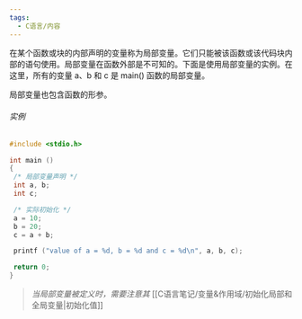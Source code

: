 ```yaml
---
tags:
  - C语言/内容
---
```

在某个函数或块的内部声明的变量称为局部变量。它们只能被该函数或该代码块内部的语句使用。局部变量在函数外部是不可知的。下面是使用局部变量的实例。在这里，所有的变量 a、b 和 c 是 main() 函数的局部变量。

局部变量也包含函数的形参。

###### 实例

```c
#include <stdio.h>

int main ()
{
 /* 局部变量声明 */
 int a, b;
 int c;

 /* 实际初始化 */
 a = 10;
 b = 20;
 c = a + b;

 printf ("value of a = %d, b = %d and c = %d\n", a, b, c);

 return 0;
}
```

> *当局部变量被定义时，需要注意其* [[C语言笔记/变量&作用域/初始化局部和全局变量|初始化值]]